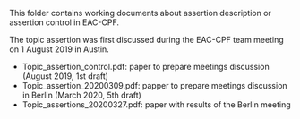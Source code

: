 This folder contains working documents about assertion description or assertion control in EAC-CPF.

The topic assertion was first discussed during the EAC-CPF team meeting on 1 August 2019 in Austin.

* Topic_assertion_control.pdf: paper to prepare meetings discussion (August 2019, 1st draft)
* Topic_assertion_20200309.pdf: papper to prepare meetings discussion in Berlin (March 2020, 5th draft)
* Topic_assertions_20200327.pdf: paper with results of the Berlin meeting

